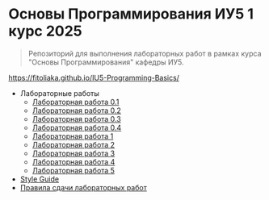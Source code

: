 # Основы Программирования ИУ5    1 курс 2025

> Репозиторий для выполнения лабораторных работ в рамках курса "Основы Программирования" кафедры ИУ5.


https://fitoliaka.github.io/IU5-Programming-Basics/

 - Лабораторные работы
	 - [Лабораторная работа 0.1](https://fitoliaka.github.io/IU5-Programming-Basics/labs/lab-00_1.html)
	 - [Лабораторная работа 0.2](https://fitoliaka.github.io/IU5-Programming-Basics/labs/lab-00_2.html)
	 - [Лабораторная работа 0.3](https://fitoliaka.github.io/IU5-Programming-Basics/labs/lab-00_3.html)
	 - [Лабораторная работа 0.4](https://fitoliaka.github.io/IU5-Programming-Basics/labs/lab-00_4.html)
	 - [Лабораторная работа 1](https://fitoliaka.github.io/IU5-Programming-Basics/labs/lab-01.html)
	 - [Лабораторная работа 2](https://fitoliaka.github.io/IU5-Programming-Basics/labs/lab-02.html)
	 - [Лабораторная работа 3](https://fitoliaka.github.io/IU5-Programming-Basics/labs/lab-03.html)
	 - [Лабораторная работа 4](https://fitoliaka.github.io/IU5-Programming-Basics/labs/lab-04.html)
	 - [Лабораторная работа 5](https://fitoliaka.github.io/IU5-Programming-Basics/labs/lab-05.html)
 - [Style Guide](ttps://fitoliaka.github.io/IU5-Programming-Basics/Style%20Guide.html)
 - [Правила сдачи лабораторных работ](https://fitoliaka.github.io/IU5-Programming-Basics/rules.html)
